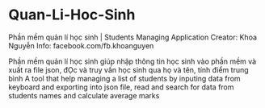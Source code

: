 # Quan-Li-Hoc-Sinh
Phần mềm quản lí học sinh | Students Managing Application
Creator: Khoa Nguyễn
Info: facebook.com/fb.khoanguyen

Phần mềm quản lí học sinh giúp nhập thông tin học sinh vào phần mềm và xuất ra file json, đỌc và truy vấn học sinh qua họ và tên, tính điểm trung bình
A tool that help managing a list of students by inputing data from keyboard and exporting into json file, read and search for data from students names and calculate average marks

